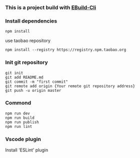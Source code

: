 ### This is a project build with [EBuild-Cli](https://github.com/theajack/ebuild-cli)

### Install dependencies

```
npm install
```

use taobao repository

```
npm install --registry https://registry.npm.taobao.org
```

### Init git repository

```
git init
git add README.md
git commit -m "first commit"
git remote add origin {Your remote git repository address}
git push -u origin master
```

### Commond

```
npm run dev
npm run build
npm run publish
npm run lint
```

### Vscode plugin

Install 'ESLint' plugin